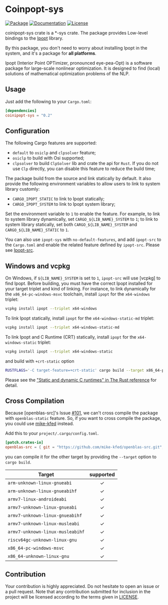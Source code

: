 # Coinpopt-sys

[![Package][package-img]][package-url] [![Documentation][documentation-img]][documentation-url] [![License][license-img]][license-url]

coinipopt-sys crate is a *-sys crate. The package provides Low-level bindings to the [Ipopt] library.

By this package, you don't need to worry about installing Ipopt in the system, and it's a package for **all platforms**.

Ipopt (Interior Point OPTimizer, pronounced eye-pea-Opt) is a software package for large-scale nonlinear optimization. It is designed to find (local) solutions of mathematical optimization problems of the NLP.

## Usage

Just add the following to your `Cargo.toml`:

```toml
[dependencies]
coinipopt-sys = "0.2"
```

## Configuration

The following Cargo features are supported:

* `default` to `osiclp` and `clpsolver` feature;
* `osiclp` to build with Osi supported;
* `clpsolver` to build `ClpSolver` lib and crate the api for `Rust`. If you do not use `Clp` directly, you can disable this feature to reduce the build time;

The package build from the source and link statically by default. It also provide the following environment variables to allow users to link to system library customly:

* `CARGO_IPOPT_STATIC` to link to Ipopt statically;
* `CARGO_IPOPT_SYSTEM` to link to Ipopt system library;

Set the environment variable to `1` to enable the feature. For example, to link to system library dynamically, set `CARGO_${LIB_NAME}_SYSTEM` to `1`; to link to system library statically, set both `CARGO_${LIB_NAME}_SYSTEM` and `CARGO_${LIB_NAME}_STATIC` to `1`.

You can also use `ipopt-sys` with `no-default-features`, and add `ipopt-src` to the `Cargo.toml` and enable the related feature defined by `ipopt-src`. Please see [Ipopt-src].

## Windows and vcpkg

On Windows, if `${LIB_NAME}_SYSTEM` is set to `1`, `ipopt-src` will use [vcpkg] to find Ipopt. Before building, you must have the correct Ipopt installed for your target triplet and kind of linking. For instance, to link dynamically for the `x86_64-pc-windows-msvc` toolchain, install  `ipopt` for the `x64-windows` triplet:

```sh
vcpkg install ipopt --triplet x64-windows
```

To link Ipopt statically, install `ipopt` for the `x64-windows-static-md` triplet:

```sh
vcpkg install ipopt --triplet x64-windows-static-md
```

To link Ipopt and C Runtime (CRT) statically, install `ipopt` for the `x64-windows-static` triplet:

```sh
vcpkg install ipopt --triplet x64-windows-static
```

and build with `+crt-static` option

```sh
RUSTFLAGS='-C target-feature=+crt-static' cargo build --target x86_64-pc-windows-msvc
```

Please see the ["Static and dynamic C runtimes" in The Rust reference](https://doc.rust-lang.org/reference/linkage.html#static-and-dynamic-c-runtimes) for detail.

## Cross Compilation

Because [openblas-src]'s Issue [#101](https://github.com/blas-lapack-rs/openblas-src/issues/101), we can't cross compile the package with `openblas-static` feature. So, if you want to cross compile the package, you could use [mike-kfed](https://github.com/mike-kfed/openblas-src/tree/arm-cross-compile) instead.

Add this to your `project/.cargo/config.toml`.

```toml
[patch.crates-io]
openblas-src = { git = "https://github.com/mike-kfed/openblas-src.git", branch = "arm-cross-compile" }
```

you can compile it for the other target by providing the `--target` option to `cargo build`.

| Target                               |  supported  |
|--------------------------------------|:-----------:|
| `arm-unknown-linux-gnueabi`          | ✓   |
| `arm-unknown-linux-gnueabihf`        | ✓   |
| `armv7-linux-androideabi`            | ✓   |
| `armv7-unknown-linux-gnueabi`        | ✓   |
| `armv7-unknown-linux-gnueabihf`      | ✓   |
| `armv7-unknown-linux-musleabi`       | ✓   |
| `armv7-unknown-linux-musleabihf`     | ✓   |
| `riscv64gc-unknown-linux-gnu`        | ✓   |
| `x86_64-pc-windows-msvc`              | ✓   |
| `x86_64-unknown-linux-gnu`           | ✓   |

## Contribution

Your contribution is highly appreciated. Do not hesitate to open an issue or a
pull request. Note that any contribution submitted for inclusion in the project
will be licensed according to the terms given in [LICENSE](license-url).

[Ipopt]: https://github.com/coin-or/Ipopt
[Ipopt-src]: https://github.com/Maroon502/ipopt-src

[documentation-img]: https://docs.rs/coinipopt-sys/badge.svg
[documentation-url]: https://docs.rs/coinipopt-sys
[package-img]: https://img.shields.io/crates/v/coinipopt-sys.svg
[package-url]: https://crates.io/crates/coinipopt-sys
[license-img]: https://img.shields.io/crates/l/coinipopt-sys.svg
[license-url]: https://github.com/Maroon502/coinipopt-sys/blob/master/LICENSE.md
